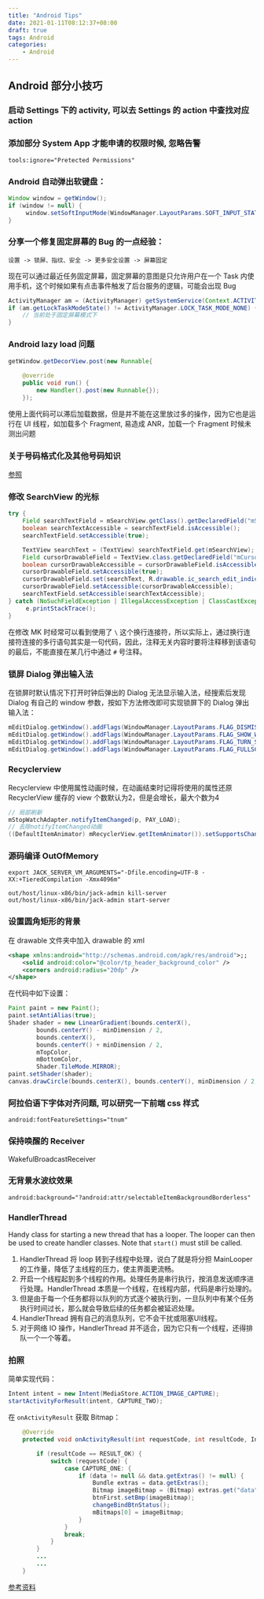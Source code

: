 ```yaml
---
title: "Android Tips"
date: 2021-01-11T08:12:37+08:00
draft: true
tags: Android
categories:
    - Android
---
```


## Android 部分小技巧

### 启动 Settings 下的 activity, 可以去 Settings 的 action 中查找对应 action

### 添加部分 System App 才能申请的权限时候, 忽略告警

`tools:ignore="Pretected Permissions"`

### Android 自动弹出软键盘：

```java
Window window = getWindow();
if (window != null) {
     window.setSoftInputMode(WindowManager.LayoutParams.SOFT_INPUT_STATE_ALWAYS_VISIBLE);
}
```

### 分享一个修复固定屏幕的 Bug 的一点经验：

`设置 -> 锁屏、指纹、安全 -> 更多安全设置 -> 屏幕固定`

现在可以通过最近任务固定屏幕，固定屏幕的意图是只允许用户在一个 Task 内使用手机，这个时候如果有点击事件触发了后台服务的逻辑，可能会出现 Bug

```java
ActivityManager am = (ActivityManager) getSystemService(Context.ACTIVITY_SERVICE);
if (am.getLockTaskModeState() != ActivityManager.LOCK_TASK_MODE_NONE) {
    // 当前处于固定屏幕模式下
}
```

### Android lazy load 问题
 
```java
getWindow.getDecorView.post(new Runnable{
    
    @override
    public void run() {
        new Handler().post(new Runnable{});
    });
```

使用上面代码可以滞后加载数据，但是并不能在这里放过多的操作，因为它也是运行在 UI 线程，如加载多个 Fragment, 易造成 ANR，加载一个 Fragment 时候未测出问题

### 关于号码格式化及其他号码知识

[参照](https://github.com/googlei18n/libphonenumber)

### 修改 SearchView 的光标

```java
try {
    Field searchTextField = mSearchView.getClass().getDeclaredField("mSearchSrcTextView");
    boolean searchTextAccessible = searchTextField.isAccessible();
    searchTextField.setAccessible(true);

    TextView searchText = (TextView) searchTextField.get(mSearchView);
    Field cursorDrawableField = TextView.class.getDeclaredField("mCursorDrawableRes");
    boolean cursorDrawableAccessible = cursorDrawableField.isAccessible();
    cursorDrawableField.setAccessible(true);
    cursorDrawableField.set(searchText, R.drawable.ic_search_edit_indicator);
    cursorDrawableField.setAccessible(cursorDrawableAccessible);
    searchTextField.setAccessible(searchTextAccessible);
} catch (NoSuchFieldException | IllegalAccessException | ClassCastException e) {
     e.printStackTrace();
}
```

在修改 MK 时经常可以看到使用了 `\` 这个换行连接符，所以实际上，通过换行连接符连接的多行语句其实是一句代码，因此，注释无关内容时要将注释移到该语句的最后，不能直接在某几行中通过 `#` 号注释。

### 锁屏 Dialog 弹出输入法

在锁屏时默认情况下打开时钟后弹出的 Dialog 无法显示输入法，经搜索后发现 Dialog 有自己的 window 参数，按如下方法修改即可实现锁屏下的 Dialog 弹出输入法：

```java
mEditDialog.getWindow().addFlags(WindowManager.LayoutParams.FLAG_DISMISS_KEYGUARD);
mEditDialog.getWindow().addFlags(WindowManager.LayoutParams.FLAG_SHOW_WHEN_LOCKED);
mEditDialog.getWindow().addFlags(WindowManager.LayoutParams.FLAG_TURN_SCREEN_ON);
mEditDialog.getWindow().addFlags(WindowManager.LayoutParams.FLAG_FULLSCREEN);
```

### Recyclerview

Recyclerview 中使用属性动画时候，在动画结束时记得将使用的属性还原
RecyclerView 缓存的 view 个数默认为2，但是会增长，最大个数为4

```java
// 局部刷新
mStopWatchAdapter.notifyItemChanged(p, PAY_LOAD);
// 去除notifyItemChanged动画
((DefaultItemAnimator) mRecyclerView.getItemAnimator()).setSupportsChangeAnimations(false);  
```
### 源码编译 OutOfMemory

```shell
export JACK_SERVER_VM_ARGUMENTS="-Dfile.encoding=UTF-8 -XX:+TieredCompilation -Xmx4096m"

out/host/linux-x86/bin/jack-admin kill-server
out/host/linux-x86/bin/jack-admin start-server
```

### 设置圆角矩形的背景

在 drawable 文件夹中加入 drawable 的 xml

```xml
<shape xmlns:android="http://schemas.android.com/apk/res/android">;;
    <solid android:color="@color/tp_header_background_color" />
    <corners android:radius="20dp" />
</shape>
```

在代码中如下设置：

```java
Paint paint = new Paint();
paint.setAntiAlias(true);
Shader shader = new LinearGradient(bounds.centerX(), 
        bounds.centerY() - minDimension / 2, 
        bounds.centerX(), 
        bounds.centerY() + minDimension / 2, 
        mTopColor, 
        mBottomColor, 
        Shader.TileMode.MIRROR);
paint.setShader(shader);
canvas.drawCircle(bounds.centerX(), bounds.centerY(), minDimension / 2, paint);
```

### 阿拉伯语下字体对齐问题, 可以研究一下前端 css 样式

`android:fontFeatureSettings="tnum"`

### 保持唤醒的 Receiver

WakefulBroadcastReceiver

### 无背景水波纹效果

`android:background="?android:attr/selectableItemBackgroundBorderless"`

### HandlerThread

Handy class for starting a new thread that has a looper. The looper can then be 
used to create handler classes. Note that `start()` must still be called.

1. HandlerThread 将 loop 转到子线程中处理，说白了就是将分担 MainLooper 的工作量，降低了主线程的压力，使主界面更流畅。
2. 开启一个线程起到多个线程的作用。处理任务是串行执行，按消息发送顺序进行处理。HandlerThread 本质是一个线程，在线程内部，代码是串行处理的。
3. 但是由于每一个任务都将以队列的方式逐个被执行到，一旦队列中有某个任务执行时间过长，那么就会导致后续的任务都会被延迟处理。
4. HandlerThread 拥有自己的消息队列，它不会干扰或阻塞UI线程。
5. 对于网络 IO 操作，HandlerThread 并不适合，因为它只有一个线程，还得排队一个一个等着。

### 拍照

简单实现代码：

```java
Intent intent = new Intent(MediaStore.ACTION_IMAGE_CAPTURE);
startActivityForResult(intent, CAPTURE_TWO);
```

在 `onActivityResult` 获取 Bitmap：

```java
    @Override
    protected void onActivityResult(int requestCode, int resultCode, Intent data) {

        if (resultCode == RESULT_OK) {
            switch (requestCode) {
                case CAPTURE_ONE: {
                    if (data != null && data.getExtras() != null) {
                        Bundle extras = data.getExtras();
                        Bitmap imageBitmap = (Bitmap) extras.get("data");
                        btnFirst.setBmp(imageBitmap);
                        changeBindBtnStatus();
                        mBitmaps[0] = imageBitmap;
                    }
                }
                break;
            }
        }
        ...
        ...
    }
```

[参考资料](https://developer.android.google.cn/training/camera/photobasics.html)